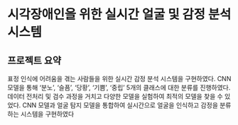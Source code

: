 # 시각장애인을 위한 실시간 얼굴 및 감정 분석 시스템 

## 프로젝트 요약
표정 인식에 어려움을 겪는 사람들을 위한 실시간 감정 분석 시스템을 구현하였다. CNN 모델을 통해 ‘분노’, ‘슬픔’, ‘당황’, ‘기쁨’, ‘중립’ 5개의 클래스에 대한 분류를 진행하였다.
데이터 전처리 및 검수 과정을 거치고 다양한 모델을 실험하여 최적의 모델을 찾을 수 있었다. CNN 모델과 얼굴 탐지 모델을 통합하여 실시간으로 얼굴을 인식하고 감정을 분류하는 시스템을 구현하였다
